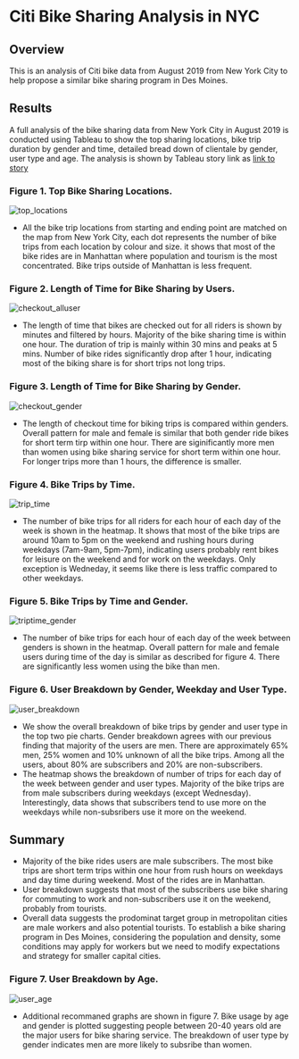 # Citi Bike Sharing Analysis in NYC
## Overview
This is an analysis of Citi bike data from August 2019 from New York City to help propose a similar bike sharing program in Des Moines.
## Results
A full analysis of the bike sharing data from New York City in August 2019 is conducted using Tableau to show the top sharing locations, bike trip duration by gender and time, detailed bread down of clientale by gender, user type and age. The analysis is shown by Tableau story link as [link to story](https://public.tableau.com/views/BikeSharingAnalysisinNYCStory/BikeSharingAnalysisinNYc?:language=en-US&:display_count=n&:origin=viz_share_link)

### Figure 1. Top Bike Sharing Locations. <br/>
 ![top_locations](/Resources/story1.png) <br/>
 
 - All the bike trip locations from starting and ending point are matched on the map from New York City, each dot represents the number of bike trips from each location by colour and size. it shows that most of the bike rides are in Manhattan where population and tourism is the most concentrated. Bike trips outside of Manhattan is less frequent.
 
### Figure 2. Length of Time for Bike Sharing by Users. <br/>
![checkout_alluser](/Resources/story2.png) <br/>

- The length of time that bikes are checked out for all riders is shown by minutes and filtered by hours. Majority of the bike sharing time is within one hour. The duration of trip is mainly within 30 mins and peaks at 5 mins. Number of bike rides significantly drop after 1 hour, indicating most of the biking share is for short trips not long trips.
  
### Figure 3. Length of Time for Bike Sharing by Gender. <br/>
![checkout_gender](/Resources/story3.png) <br/>

- The length of checkout time for biking trips is compared within genders. Overall pattern for male and female is similar that both gender ride bikes for short term tirp within one hour. There are siginificantly more men than women using bike sharing service for short term within one hour. For longer trips more than 1 hours, the difference is smaller. 
   
### Figure 4. Bike Trips by Time. <br/>
![trip_time](/Resources/story4.png) <br/>

- The number of bike trips for all riders for each hour of each day of the week is shown in the heatmap. It shows that most of the bike trips are around 10am to 5pm on the weekend and rushing hours during weekdays (7am-9am, 5pm-7pm), indicating users probably rent bikes for leisure on the weekend and for work on the weekdays. Only exception is Wedneday, it seems like there is less traffic compared to other weekdays.

### Figure 5. Bike Trips by Time and Gender. <br/>
![triptime_gender](/Resources/story5.png) <br/>

- The number of bike trips for each hour of each day of the week between genders is shown in the heatmap. Overall pattern for male and female users during time of the day is similar as described for figure 4. There are significantly less women using the bike than men.
    
### Figure 6. User Breakdown by Gender, Weekday and User Type. <br/>
![user_breakdown](/Resources/story6.png) <br/>

- We show the overall breakdown of bike trips by gender and user type in the top two pie charts. Gender breakdown agrees with our previous finding that majority of the users are men. There are approximately 65% men, 25% women and 10% unknown of all the bike trips.  Among all the users, about 80% are subscribers and 20% are non-subscribers. 
- The heatmap shows the breakdown of number of trips for each day of the week between gender and user types. Majority of the bike trips are from male subscribers during weekdays (except Wednesday). Interestingly, data shows that subscribers tend to use more on the weekdays while non-subsribers use it more on the weekend. 

## Summary
- Majority of the bike rides users are male subscribers. The most bike trips are short term trips within one hour from rush hours on weekdays and day time during weekend. Most of the rides are in Manhattan. 
- User breakdown suggests that most of the subscribers use bike sharing for commuting to work and non-subscribers use it on the weekend, probably from tourists.
- Overall data suggests the prodominat target group in metropolitan cities are male workers and also potential tourists. To establish a bike sharing program in Des Moines, considering the population and density, some conditions may apply for workers but we need to modify expectations and strategy for smaller capital cities. 

### Figure 7. User Breakdown by Age. <br/>
![user_age](/Resources/story7.png) <br/>

- Additional recommaned graphs are shown in figure 7. Bike usage by age and gender is plotted suggesting people between 20-40 years old are the major users for bike sharing service. The breakdown of user type by gender indicates men are more likely to subsribe than women.
